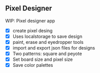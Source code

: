 ## Pixel Designer


WIP: Pixel designer app

- [x] create pixel desing
- [x] Uses localstorage to save design
- [x] paint, erase and eyedropper tools
- [x] import and export json files for designs
- [x] Two patterns: square and peyote
- [x] Set board size and pixel size
- [x] Save color palettes
